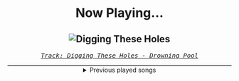 <div align="center"> 
<h1>Now Playing...</h1>

![Digging These Holes](https://i.scdn.co/image/ab67616d00001e02d061406454b8d5912e0884ab)
--
_<samp><a href="https://open.spotify.com/track/0eyCznuxWttSQJCSz2dHoz">Track: Digging These Holes - Drowning Pool</a></samp>_

<div style="border: 1px #4B5054 solid"></div>
<details>
  <summary>
    Previous played songs
  </summary>
  <table>
    <thead>
      <tr>
        <th>
          Artist
        </th>
        <th>
          Song
        </th>
        <th>
          Link
        </th>
      </tr>
    </thead>
    <tbody>
      <tr><td>Drowning Pool</td><td>Digging These Holes</td><td><a href="https://open.spotify.com/track/0eyCznuxWttSQJCSz2dHoz">https://open.spotify.com/track/0eyCznuxWttSQJCSz2dHoz</a></td></tr><tr><td>Drowning Pool</td><td>One Finger and a Fist</td><td><a href="https://open.spotify.com/track/6PdEKf8CyyZfrFAGFi37gb">https://open.spotify.com/track/6PdEKf8CyyZfrFAGFi37gb</a></td></tr><tr><td>Motionless In White</td><td>Another Life: Motion Picture Collection (feat. Kerli)</td><td><a href="https://open.spotify.com/track/599YDzq35vEIGAE6CLO9OV">https://open.spotify.com/track/599YDzq35vEIGAE6CLO9OV</a></td></tr><tr><td>Bad Omens</td><td>Just Pretend</td><td><a href="https://open.spotify.com/track/1H4Y9uW4N0LsxJUz0VnaPJ">https://open.spotify.com/track/1H4Y9uW4N0LsxJUz0VnaPJ</a></td></tr><tr><td>Sabaton</td><td>Midway</td><td><a href="https://open.spotify.com/track/176KqQctKgo5GsQWhbRcYl">https://open.spotify.com/track/176KqQctKgo5GsQWhbRcYl</a></td></tr><tr><td>Sabaton</td><td>To Hell and Back</td><td><a href="https://open.spotify.com/track/1BrgjqSg9du0lj3TUMLluL">https://open.spotify.com/track/1BrgjqSg9du0lj3TUMLluL</a></td></tr><tr><td>Sabaton</td><td>Fields of Verdun</td><td><a href="https://open.spotify.com/track/2VS1jveuhfU7Latlgfh62T">https://open.spotify.com/track/2VS1jveuhfU7Latlgfh62T</a></td></tr><tr><td>Sabaton</td><td>The Lion From The North</td><td><a href="https://open.spotify.com/track/2VRGwgYO6U9vjsXg0HjdeD">https://open.spotify.com/track/2VRGwgYO6U9vjsXg0HjdeD</a></td></tr><tr><td>Sabaton</td><td>Ghost Division</td><td><a href="https://open.spotify.com/track/1MoEyYsa9Y0FvApwLskO1l">https://open.spotify.com/track/1MoEyYsa9Y0FvApwLskO1l</a></td></tr><tr><td>Sabaton</td><td>Ghost Division</td><td><a href="https://open.spotify.com/track/1MoEyYsa9Y0FvApwLskO1l">https://open.spotify.com/track/1MoEyYsa9Y0FvApwLskO1l</a></td></tr><tr><td>Dark Divine</td><td>Circles</td><td><a href="https://open.spotify.com/track/6ZeBN13PQ0eUi7O6Ym2kJE">https://open.spotify.com/track/6ZeBN13PQ0eUi7O6Ym2kJE</a></td></tr><tr><td>Dark Divine</td><td>Halloweentown</td><td><a href="https://open.spotify.com/track/1Z6AlzxE9BwFWttR6uQB5a">https://open.spotify.com/track/1Z6AlzxE9BwFWttR6uQB5a</a></td></tr><tr><td>The Plot In You</td><td>Enemy</td><td><a href="https://open.spotify.com/track/3D0MA3iSnhkVpt0P2o45vu">https://open.spotify.com/track/3D0MA3iSnhkVpt0P2o45vu</a></td></tr><tr><td>Architects</td><td>Animals</td><td><a href="https://open.spotify.com/track/5ofoB8PFmocBXFBEWVb6Vz">https://open.spotify.com/track/5ofoB8PFmocBXFBEWVb6Vz</a></td></tr><tr><td>Bury Tomorrow</td><td>The Seventh Sun</td><td><a href="https://open.spotify.com/track/7xzjDk0zNKszIgcI897O0T">https://open.spotify.com/track/7xzjDk0zNKszIgcI897O0T</a></td></tr><tr><td>Bury Tomorrow</td><td>Forced Divide</td><td><a href="https://open.spotify.com/track/5wRX9t8a8zR63xtCoHBmfO">https://open.spotify.com/track/5wRX9t8a8zR63xtCoHBmfO</a></td></tr><tr><td>The Plot In You</td><td>Paradigm</td><td><a href="https://open.spotify.com/track/6uWWfeZyj1UOGBjrf8fr4G">https://open.spotify.com/track/6uWWfeZyj1UOGBjrf8fr4G</a></td></tr><tr><td>While She Sleeps</td><td>SYSTEMATIC</td><td><a href="https://open.spotify.com/track/7LRotHDhVHU9FE7oWhuFTL">https://open.spotify.com/track/7LRotHDhVHU9FE7oWhuFTL</a></td></tr><tr><td>Halocene</td><td>Unholy</td><td><a href="https://open.spotify.com/track/2UpTMomuMRLktikLrPFSYw">https://open.spotify.com/track/2UpTMomuMRLktikLrPFSYw</a></td></tr><tr><td>Motionless In White</td><td>Meltdown</td><td><a href="https://open.spotify.com/track/6w3hTgFYPaUo6WFz2tEOtX">https://open.spotify.com/track/6w3hTgFYPaUo6WFz2tEOtX</a></td></tr>
    </tbody>
  </table>
</details>

</div>
